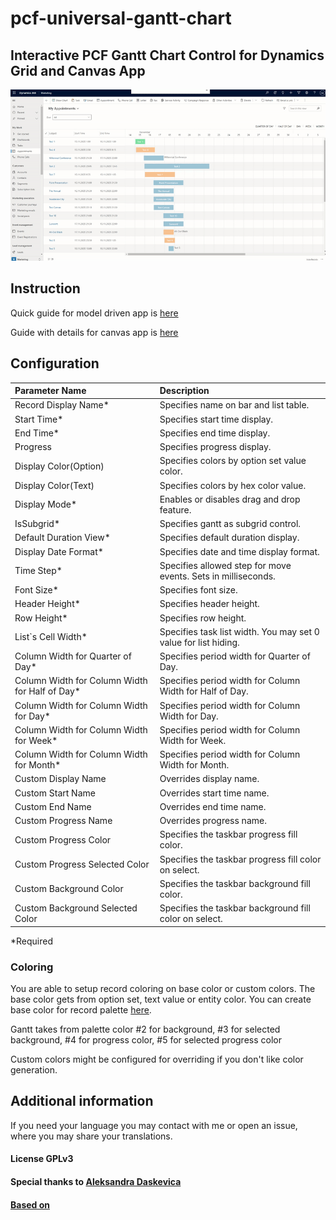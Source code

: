 # pcf-universal-gantt-chart

## Interactive PCF Gantt Chart Control for Dynamics Grid and Canvas App

![example](https://github.com/MaTeMaTuK/pcf-universal-gantt-chart/blob/master/DocumentationAssets/ganttStandard.gif)

## Instruction

Quick guide for model driven app is [here](/Model%20Driven%20Guide.md)

Guide with details for canvas app is [here](/Canvas%20Guide.md)

## Configuration

| Parameter Name                                  | Description                                                     |
| :---------------------------------------------- | :-------------------------------------------------------------- |
| Record Display Name\*                           | Specifies name on bar and list table.                           |
| Start Time\*                                    | Specifies start time display.                                   |
| End Time\*                                      | Specifies end time display.                                     |
| Progress                                        | Specifies progress display.                                     |
| Display Color(Option)                           | Specifies colors by option set value color.                     |
| Display Color(Text)                             | Specifies colors by hex color value.                            |
| Display Mode\*                                  | Enables or disables drag and drop feature.                      |
| IsSubgrid\*                                     | Specifies gantt as subgrid control.                             |
| Default Duration View\*                         | Specifies default duration display.                             |
| Display Date Format\*                           | Specifies date and time display format.                         |
| Time Step\*                                     | Specifies allowed step for move events. Sets in milliseconds.   |
| Font Size\*                                     | Specifies font size.                                            |
| Header Height\*                                 | Specifies header height.                                        |
| Row Height\*                                    | Specifies row height.                                           |
| List`s Cell Width\*                             | Specifies task list width. You may set 0 value for list hiding. |
| Column Width for Quarter of Day\*               | Specifies period width for Quarter of Day.                      |
| Column Width for Column Width for Half of Day\* | Specifies period width for Column Width for Half of Day.        |
| Column Width for Column Width for Day\*         | Specifies period width for Column Width for Day.                |
| Column Width for Column Width for Week\*        | Specifies period width for Column Width for Week.               |
| Column Width for Column Width for Month\*       | Specifies period width for Column Width for Month.              |
| Custom Display Name                             | Overrides display name.                                         |
| Custom Start Name                               | Overrides start time name.                                      |
| Custom End Name                                 | Overrides end time name.                                        |
| Custom Progress Name                            | Overrides progress name.                                        |
| Custom Progress Color                           | Specifies the taskbar progress fill color.                      |
| Custom Progress Selected Color                  | Specifies the taskbar progress fill color on select.            |
| Custom Background Color                         | Specifies the taskbar background fill color.                    |
| Custom Background Selected Color                | Specifies the taskbar background fill color on select.          |

\*Required

### Coloring

You are able to setup record coloring on base color or custom colors.
The base color gets from option set, text value or entity color. You can create base color for record palette [here](https://ant.design/docs/spec/colors#Palette-Generation-Tool).

Gantt takes from palette color #2 for background, #3 for selected background, #4 for progress color, #5 for selected progress color

Custom colors might be configured for overriding if you don't like color generation.

## Additional information

If you need your language you may contact with me or open an issue, where you may share your translations.

#### License GPLv3

#### Special thanks to [Aleksandra Daskevica](mailto:aleksandra.daskevica@cgi.com)

#### [Based on](https://github.com/MaTeMaTuK/gantt-task-react)
